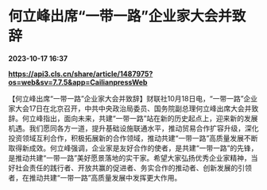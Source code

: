 # 何立峰出席“一带一路”企业家大会并致辞

**2023-10-17 16:37**

**https://api3.cls.cn/share/article/1487975?os=web&sv=7.7.5&app=CailianpressWeb**

【何立峰出席“一带一路”企业家大会并致辞】财联社10月18日电，“一带一路”企业家大会17日在北京召开，中共中央政治局委员、国务院副总理何立峰出席大会并致辞。何立峰指出，面向未来，共建“一带一路”站在新的历史起点上，迎来新的发展机遇。我们愿同各方一道，提升基础设施联通水平，推动贸易合作扩容升级，深化投资领域互利合作，积极拓展新的合作领域，推动共建“一带一路”高质量发展不断取得新成效。何立峰强调，企业家是友好合作的使者，是共建“一带一路”的先锋，是推动共建“一带一路”美好愿景落地的实干家。希望大家弘扬优秀企业家精神，当好社会责任的践行者、开放共赢的促进者、务实合作的推动者、创新发展的引领者，在推动共建“一带一路”高质量发展中发挥更大作用。